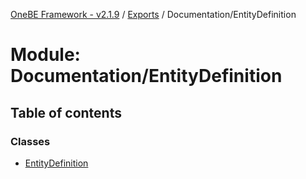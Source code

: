 [OneBE Framework - v2.1.9](../README.md) / [Exports](../modules.md) / Documentation/EntityDefinition

# Module: Documentation/EntityDefinition

## Table of contents

### Classes

- [EntityDefinition](../classes/Documentation_EntityDefinition.EntityDefinition.md)
